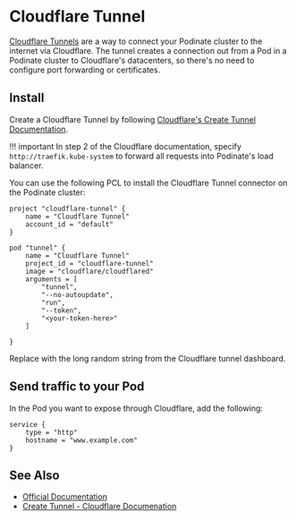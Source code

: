 # Cloudflare Tunnel
[Cloudflare Tunnels](https://developers.cloudflare.com/cloudflare-one/connections/connect-networks/) are a way to connect your Podinate cluster to the internet via Cloudflare. The tunnel creates a connection out from a Pod in a Podinate cluster to Cloudflare's datacenters, so there's no need to configure port forwarding or certificates. 

## Install
Create a Cloudflare Tunnel by following [Cloudflare's Create Tunnel Documentation](https://developers.cloudflare.com/cloudflare-one/connections/connect-networks/get-started/create-remote-tunnel/). 

!!! important
    In step 2 of the Cloudflare documentation, specify `http://traefik.kube-system` to forward all requests into Podinate's load balancer.

You can use the following PCL to install the Cloudflare Tunnel connector on the Podinate cluster:
```hcl
project "cloudflare-tunnel" {
    name = "Cloudflare Tunnel"
    account_id = "default"
}

pod "tunnel" {
    name = "Cloudflare Tunnel"
    project_id = "cloudflare-tunnel"
    image = "cloudflare/cloudflared"
    arguments = [
        "tunnel",
        "--no-autoupdate",
        "run",
        "--token",
        "<your-token-here>"
    ]
    
}
```
Replace <your-token-here> with the long random string from the Cloudflare tunnel dashboard. 

## Send traffic to your Pod
In the Pod you want to expose through Cloudflare, add the following:
```hcl
service {
    type = "http"
    hostname = "www.example.com"
}
```

## See Also
- [Official Documentation](https://developers.cloudflare.com/cloudflare-one/connections/connect-networks/)
- [Create Tunnel - Cloudflare Documenation](https://developers.cloudflare.com/cloudflare-one/connections/connect-networks/get-started/create-remote-tunnel/)